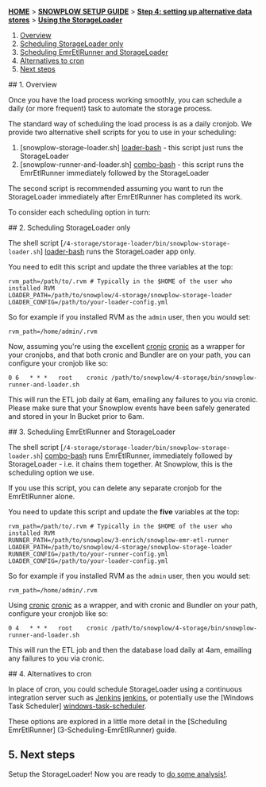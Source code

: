 [**HOME**](Home) > [**SNOWPLOW SETUP GUIDE**](Setting-up-Snowplow) > [**Step 4: setting up alternative data stores**](Setting-up-alternative-data-stores) > [**Using the StorageLoader**](3-Scheduling-the-StorageLoader)

1. [Overview](#scheduling-overview)
2. [Scheduling StorageLoader only](#storage-loader-cron)
3. [Scheduling EmrEtlRunner and StorageLoader](#runner-and-loader-cron)
4. [Alternatives to cron](#cron-alternatives)
5. [Next steps](#next-steps)

<a name="scheduling-overview"/>
## 1. Overview

Once you have the load process working smoothly, you can schedule a daily
(or more frequent) task to automate the storage process.

The standard way of scheduling the load process is as a daily cronjob. We
provide two alternative shell scripts for you to use in your scheduling:

1. [snowplow-storage-loader.sh] [loader-bash] - this script just runs the
   StorageLoader
2. [snowplow-runner-and-loader.sh] [combo-bash] - this script runs the
   EmrEtlRunner immediately followed by the StorageLoader

The second script is recommended assuming you want to run the StorageLoader
immediately after EmrEtlRunner has completed its work.

To consider each scheduling option in turn:

<a name="storage-loader-cron"/>
## 2. Scheduling StorageLoader only

The shell script [`/4-storage/storage-loader/bin/snowplow-storage-loader.sh`] [loader-bash]
runs the StorageLoader app only.

You need to edit this script and update the three variables at the top:

    rvm_path=/path/to/.rvm # Typically in the $HOME of the user who installed RVM
    LOADER_PATH=/path/to/snowplow/4-storage/snowplow-storage-loader
    LOADER_CONFIG=/path/to/your-loader-config.yml

So for example if you installed RVM as the `admin` user, then you would set:

    rvm_path=/home/admin/.rvm

Now, assuming you're using the excellent [cronic] [cronic] as a wrapper for 
your cronjobs, and that both cronic and Bundler are on your path, you can 
configure your cronjob like so:

    0 6   * * *   root    cronic /path/to/snowplow/4-storage/bin/snowplow-runner-and-loader.sh

This will run the ETL job daily at 6am, emailing any failures to you via cronic. Please make
sure that your Snowplow events have been safely generated and stored in your In Bucket prior
to 6am. 

<a name="runner-and-loader-cron"/>
## 3. Scheduling EmrEtlRunner and StorageLoader

The shell script [`/4-storage/storage-loader/bin/snowplow-storage-loader.sh`] [combo-bash]
runs EmrEtlRunner, immediately followed by StorageLoader - i.e. it chains them together. At
Snowplow, this is the scheduling option we use.

If you use this script, you can delete any separate cronjob for the EmrEtlRunner alone.

You need to update this script and update the **five** variables at the top:

    rvm_path=/path/to/.rvm # Typically in the $HOME of the user who installed RVM
    RUNNER_PATH=/path/to/snowplow/3-enrich/snowplow-emr-etl-runner
    LOADER_PATH=/path/to/snowplow/4-storage/snowplow-storage-loader
    RUNNER_CONFIG=/path/to/your-runner-config.yml
    LOADER_CONFIG=/path/to/your-loader-config.yml

So for example if you installed RVM as the `admin` user, then you would set:

    rvm_path=/home/admin/.rvm

Using [cronic] [cronic] as a wrapper, and with cronic and Bundler on your path, configure
your cronjob like so:

    0 4   * * *   root    cronic /path/to/snowplow/4-storage/bin/snowplow-runner-and-loader.sh

This will run the ETL job and then the database load daily at 4am, emailing any failures
to you via cronic.

<a name="cron-alternatives"/>
## 4. Alternatives to cron

In place of cron, you could schedule StorageLoader using a continuous integration
server such as [Jenkins] [jenkins], or potentially use the
[Windows Task Scheduler] [windows-task-scheduler].

These options are explored in a little more detail in the [Scheduling EmrEtlRunner] (3-Scheduling-EmrEtlRunner) guide.

## 5. Next steps

Setup the StorageLoader! Now you are ready to [do some analysis!](Setting-up-Snowplow#step5).


[storage-loader]: https://github.com/snowplow/snowplow/tree/master/4-storage/storage-loader

[ice]: http://www.infobright.org/
[iee]: http://www.infobright.com/Products/
[irl]: https://github.com/snowplow/infobright-ruby-loader

[hive-etl]: https://github.com/snowplow/snowplow/tree/master/3-enrich/hive-etl
[trackers]: https://github.com/snowplow/snowplow/tree/master/1-trackers
[collectors]: https://github.com/snowplow/snowplow/tree/master/2-collectors
[getting-started]: http://snowplowanalytics.com/product/get-started.html

[git-install]: http://git-scm.com/book/en/Getting-Started-Installing-Git
[ruby-install]: http://www.ruby-lang.org/en/downloads/
[nokogiri-install]: http://nokogiri.org/tutorials/installing_nokogiri.html
[rubygems-install]: http://docs.rubygems.org/read/chapter/3

[config-yml]: https://github.com/snowplow/snowplow/blob/master/4-storage/storage-loader/config/config.yml
[loader-bash]: https://github.com/snowplow/snowplow/blob/master/4-storage/storage-loader/bin/snowplow-storage-loader.sh
[combo-bash]: https://github.com/snowplow/snowplow/blob/master/4-storage/storage-loader/bin/snowplow-runner-and-loader.sh

[cronic]: http://habilis.net/cronic/
[jenkins]: http://jenkins-ci.org/
[jenkins-tutorial]: http://blog.lusis.org/blog/2012/01/23/lowtech-monitoring-with-jenkins/
[windows-task-scheduler]: http://en.wikipedia.org/wiki/Windows_Task_Scheduler#Task_Scheduler_2.0